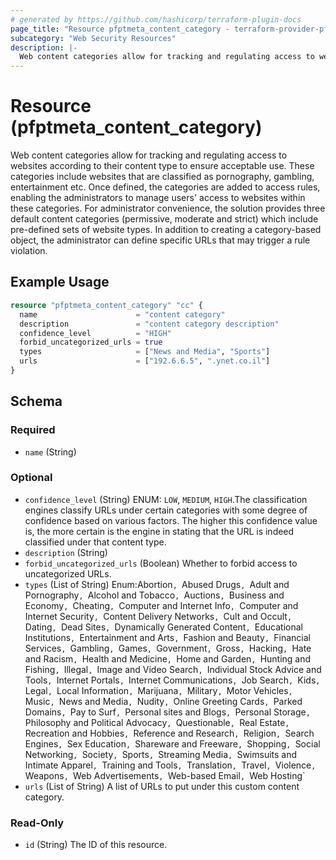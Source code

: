```yaml
---
# generated by https://github.com/hashicorp/terraform-plugin-docs
page_title: "Resource pfptmeta_content_category - terraform-provider-pfptmeta"
subcategory: "Web Security Resources"
description: |-
  Web content categories allow for tracking and regulating access to websites according to their content type to ensure acceptable use. These categories include websites that are classified as pornography, gambling, entertainment etc. Once defined, the categories are added to access rules, enabling the administrators to manage users' access to websites within these categories. For administrator convenience, the solution provides three default content categories (permissive, moderate and strict) which include pre-defined sets of website types. In addition to creating a category-based object, the administrator can define specific URLs that may trigger a rule violation.
---
```


# Resource (pfptmeta_content_category)

Web content categories allow for tracking and regulating access to websites according to their content type to ensure acceptable use. These categories include websites that are classified as pornography, gambling, entertainment etc. Once defined, the categories are added to access rules, enabling the administrators to manage users' access to websites within these categories. For administrator convenience, the solution provides three default content categories (permissive, moderate and strict) which include pre-defined sets of website types. In addition to creating a category-based object, the administrator can define specific URLs that may trigger a rule violation.

## Example Usage

```terraform
resource "pfptmeta_content_category" "cc" {
  name                      = "content category"
  description               = "content category description"
  confidence_level          = "HIGH"
  forbid_uncategorized_urls = true
  types                     = ["News and Media", "Sports"]
  urls                      = ["192.6.6.5", ".ynet.co.il"]
}
```

<!-- schema generated by tfplugindocs -->
## Schema

### Required

- `name` (String)

### Optional

- `confidence_level` (String) ENUM: `LOW`, `MEDIUM`, `HIGH`.The classification engines classify URLs under certain categories with some degree of confidence based on various factors. The higher this confidence value is, the more certain is the engine in stating that the URL is indeed classified under that content type.
- `description` (String)
- `forbid_uncategorized_urls` (Boolean) Whether to forbid access to uncategorized URLs.
- `types` (List of String) Enum:Abortion`, `Abused Drugs`, `Adult and Pornography`, `Alcohol and Tobacco`, `Auctions`, `Business and Economy`, `Cheating`, `Computer and Internet Info`, `Computer and Internet Security`, `Content Delivery Networks`, `Cult and Occult`, `Dating`, `Dead Sites`, `Dynamically Generated Content`, `Educational Institutions`, `Entertainment and Arts`, `Fashion and Beauty`, `Financial Services`, `Gambling`, `Games`, `Government`, `Gross`, `Hacking`, `Hate and Racism`, `Health and Medicine`, `Home and Garden`, `Hunting and Fishing`, `Illegal`, `Image and Video Search`, `Individual Stock Advice and Tools`, `Internet Portals`, `Internet Communications`, `Job Search`, `Kids`, `Legal`, `Local Information`, `Marijuana`, `Military`, `Motor Vehicles`, `Music`, `News and Media`, `Nudity`, `Online Greeting Cards`, `Parked Domains`, `Pay to Surf`, `Personal sites and Blogs`, `Personal Storage`, `Philosophy and Political Advocacy`, `Questionable`, `Real Estate`, `Recreation and Hobbies`, `Reference and Research`, `Religion`, `Search Engines`, `Sex Education`, `Shareware and Freeware`, `Shopping`, `Social Networking`, `Society`, `Sports`, `Streaming Media`, `Swimsuits and Intimate Apparel`, `Training and Tools`, `Translation`, `Travel`, `Violence`, `Weapons`, `Web Advertisements`, `Web-based Email`, `Web Hosting`
- `urls` (List of String) A list of URLs to put under this custom content category.

### Read-Only

- `id` (String) The ID of this resource.
